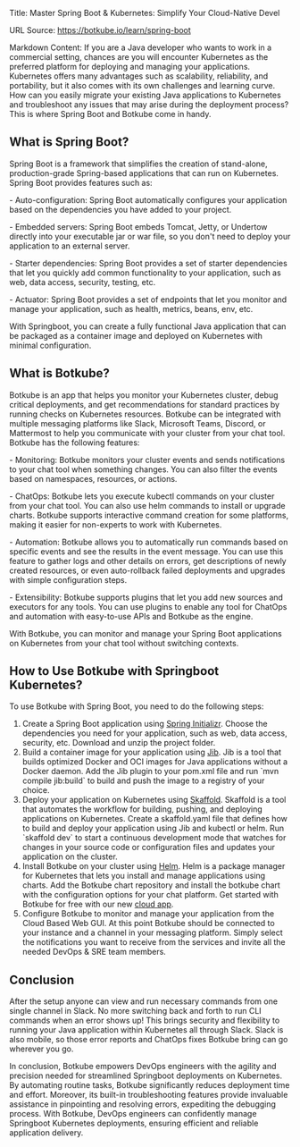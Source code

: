 Title: Master Spring Boot & Kubernetes: Simplify Your Cloud-Native Devel

URL Source: https://botkube.io/learn/spring-boot

Markdown Content:
If you are a Java developer who wants to work in a commercial setting, chances are you will encounter Kubernetes as the preferred platform for deploying and managing your applications. Kubernetes offers many advantages such as scalability, reliability, and portability, but it also comes with its own challenges and learning curve. How can you easily migrate your existing Java applications to Kubernetes and troubleshoot any issues that may arise during the deployment process? This is where Spring Boot and Botkube come in handy.

What is Spring Boot?
--------------------

Spring Boot is a framework that simplifies the creation of stand-alone, production-grade Spring-based applications that can run on Kubernetes. Spring Boot provides features such as:

\- Auto-configuration: Spring Boot automatically configures your application based on the dependencies you have added to your project.

\- Embedded servers: Spring Boot embeds Tomcat, Jetty, or Undertow directly into your executable jar or war file, so you don't need to deploy your application to an external server.

\- Starter dependencies: Spring Boot provides a set of starter dependencies that let you quickly add common functionality to your application, such as web, data access, security, testing, etc.

\- Actuator: Spring Boot provides a set of endpoints that let you monitor and manage your application, such as health, metrics, beans, env, etc.

With Springboot, you can create a fully functional Java application that can be packaged as a container image and deployed on Kubernetes with minimal configuration.

What is Botkube?
----------------

Botkube is an app that helps you monitor your Kubernetes cluster, debug critical deployments, and get recommendations for standard practices by running checks on Kubernetes resources. Botkube can be integrated with multiple messaging platforms like Slack, Microsoft Teams, Discord, or Mattermost to help you communicate with your cluster from your chat tool. Botkube has the following features:

\- Monitoring: Botkube monitors your cluster events and sends notifications to your chat tool when something changes. You can also filter the events based on namespaces, resources, or actions.

\- ChatOps: Botkube lets you execute kubectl commands on your cluster from your chat tool. You can also use helm commands to install or upgrade charts. Botkube supports interactive command creation for some platforms, making it easier for non-experts to work with Kubernetes.

\- Automation: Botkube allows you to automatically run commands based on specific events and see the results in the event message. You can use this feature to gather logs and other details on errors, get descriptions of newly created resources, or even auto-rollback failed deployments and upgrades with simple configuration steps.

\- Extensibility: Botkube supports plugins that let you add new sources and executors for any tools. You can use plugins to enable any tool for ChatOps and automation with easy-to-use APIs and Botkube as the engine.

With Botkube, you can monitor and manage your Spring Boot applications on Kubernetes from your chat tool without switching contexts.

How to Use Botkube with Springboot Kubernetes?
----------------------------------------------

To use Botkube with Spring Boot, you need to do the following steps:

1.  Create a Spring Boot application using [Spring Initializr](https://start.spring.io/). Choose the dependencies you need for your application, such as web, data access, security, etc. Download and unzip the project folder.
2.  Build a container image for your application using [Jib](https://github.com/GoogleContainerTools/jib). Jib is a tool that builds optimized Docker and OCI images for Java applications without a Docker daemon. Add the Jib plugin to your pom.xml file and run \`mvn compile jib:build\` to build and push the image to a registry of your choice.
3.  Deploy your application on Kubernetes using [Skaffold](https://skaffold.dev/). Skaffold is a tool that automates the workflow for building, pushing, and deploying applications on Kubernetes. Create a skaffold.yaml file that defines how to build and deploy your application using Jib and kubectl or helm. Run \`skaffold dev\` to start a continuous development mode that watches for changes in your source code or configuration files and updates your application on the cluster.
4.  Install Botkube on your cluster using [Helm](https://helm.sh/). Helm is a package manager for Kubernetes that lets you install and manage applications using charts. Add the Botkube chart repository and install the botkube chart with the configuration options for your chat platform. Get started with Botkube for free with our new [cloud app](https://botkube.io/blog/introducing-botkube-v1-0-the-future-of-kubernetes-troubleshooting).
5.  Configure Botkube to monitor and manage your application from the Cloud Based Web GUI. At this point Botkube should be connected to your instance and a channel in your messaging platform. Simply select the notifications you want to receive from the services and invite all the needed DevOps & SRE team members.

**Conclusion**
--------------

After the setup anyone can view and run necessary commands from one single channel in Slack. No more switching back and forth to run CLI commands when an error shows up! This brings security and flexibility to running your Java application within Kubernetes all through Slack. Slack is also mobile, so those error reports and ChatOps fixes Botkube bring can go wherever you go.

In conclusion, Botkube empowers DevOps engineers with the agility and precision needed for streamlined Springboot deployments on Kubernetes. By automating routine tasks, Botkube significantly reduces deployment time and effort. Moreover, its built-in troubleshooting features provide invaluable assistance in pinpointing and resolving errors, expediting the debugging process. With Botkube, DevOps engineers can confidently manage Springboot Kubernetes deployments, ensuring efficient and reliable application delivery.
